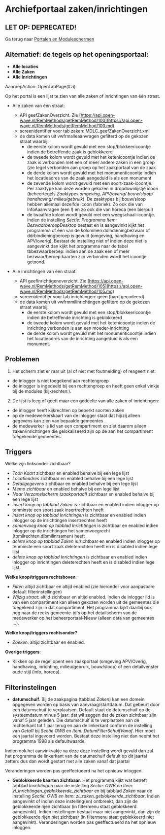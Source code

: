 # Archiefportaal zaken/inrichtingen

## LET OP: DEPRECATED!

Ga terug naar [Portalen en Moduleschermen](/docs/probleemoplossing/portalen_en_moduleschermen.md)

## Alternatief: de tegels op het openingsportaal:

  * **Alle locaties**
  * **Alle Zaken**
  * **Alle Inrichtingen**

AanroepAction: OpenTabPage(#zi)

Op het portal is een lijst te zien van alle zaken of inrichtingen van één straat.

  * Alle zaken van één straat:
    * API geefZakenOverzicht. Zie [https://api.open-wave.nl/RemMethods/getRemMethod/100](https://api.open-wave.nl/RemMethods/getRemMethod/100.md)
    * screenidentifier voor tab zaken: MDLC_geefZakenOverzicht.xml
    * de data komen uit vwfrmalleaanvragen gefilterd op de gekozen straat waarbij:
      * de eerste kolom wordt gevuld met een stop/blokkeericoontje indien de betreffende zaak is geblokkeerd
      * de tweede kolom wordt gevuld met het ketenicoontje indien de zaak is verbonden met een of meer andere zaken in een groep (zie tegel verbonden aan groep op het zaakportaal van de zaak
      * de derde kolom wordt gevuld met het monumenticoontje indien het locatieadres van de zaak aangeduid is als een monument
      * de zevende kolom wordt gevuld met een soort-zaak-icoontje. Per zaaktype kan deze worden gekozen in dropdownlijstje icoon (beheertegels *Zaaktypes omgeving, APV/overig/ bouw/sloop/ handhaving/ milieu/gebruik*). De zaaktypes bij bouw/sloop hebben allemaal dezelfde icoon (fabriek). Zo ook die van InfoAaanvragen (een *I*) en zo ook die van horeca (een bierpul)
      * de twaalfde kolom wordt gevuld met een weegschaal-icoontje. Indien de instelling *Sectie: Programma Item: BezwaarberoepDesktop* bestaat en is aangevinkt kijkt het programma of één van de kolommen ddindieningbezwaar of ddrbindieningberoep is gevuld (omgeving, handhaving en APV/overig). Bestaat de instelling niet of indien deze niet is aangevinkt dan kijkt het programma naar de tabel tbbezwaarberoep: indien aan de zaak een of meer bezwaar/beroep kaarten zijn verbonden wordt het icoontje getoond.

  * Alle inrichtingen van één straat:
    * API geefInrichtigenoverzicht. Zie [https://api.open-wave.nl/RemMethods/getRemMethod/105](https://api.open-wave.nl/RemMethods/getRemMethod/105.md)
    * screenidentifier voor tab inrichtingen: geen (hard gecodeerd)
    * de data komen uit vwfrmmilinrichtingen gefilterd op de gekozen straat waarbij:
      * de eerste kolom wordt gevuld met een stop/blokkeericoontje indien de betreffende inrichting is geblokkeerd
      * de tweede kolom wordt gevuld met het ketenicoontje indien de inrichting verbonden is aan een moeder-inrichting
      * de derde kolom wordt gevuld met het monumenticoontje indien het locatieadres van de inrichting aangeduid is als een monument.

## Problemen

1) Het scherm ziet er raar uit (al of niet met foutmelding) of reageert niet:

  * de inlogger is niet toegekend aan rechtengroep 
  * de inlogger is ingedeeld bij een rechtengroep en heeft geen enkel vinkje bij de modules (kijkrechten:).

2) De lijst is leeg of geeft maar een gedeelte van alle zaken of inrichtingen:

  * de inlogger heeft kijkrechten op beperkt soorten zaken 
  * op de medewerkerskaart van de inlogger staat dat hij/zij alleen gegevens kan zien van bepaalde gemeentes 
  * de medewerker is lid van een compartiment en ziet daarom alleen zaken/inrichtingen die gelokaliseerd zijn op de aan het compartiment toegekende gemeentes.

## Triggers

Welke zijn linksonder zichtbaar?

  * *Toon Kaart* zichtbaar en enabled behalve bij een lege lijst
  * *Locatieadres* zichtbaar en enabled behalve bij een lege lijst
  * *Detailgegevens* zichtbaar en enabled behalve bij een lege lijst
  * *Memo zichtbaar* en enabled behalve bij een lege lijst
  * *Naar Verzamelscherm (zaakportaal)* zichtbaar en enabled behalve bij een lege lijst
  * *insert knop op tabblad Zaken* is zichtbaar en enabled indien inlogger op tenminste een soort zaak insertrechten heeft
  * *insert knop op tabblad Inrichtingen* is zichtbaar en enabled indien inlogger op de inrichtingen insertrechten heeft 
  * *samenvoeg knop op tabblad Inrichtingen* is zichtbaar en enabled indien inlogger op de inrichtingen het samenvoegrecht (tbmilrechten.dlbmilinrsamen) heeft
  * *delete knop op tabblad Zaken* is zichtbaar en enabled indien inlogger op tenminste een soort zaak deleterechten heeft en is disabled indien lege lijst
  * *delete knop op tabblad Inrichtingen* is zichtbaar en enabled indien inlogger op inrichtingen deleterechten heeft en is disabled indien lege lijst.

**Welke knop/triggers rechtsboven**:

  * *Filter*: altijd zichtbaar en altijd enabled (zie hieronder voor aanpasbare default filterinstellingen)
  * *Wijzig straat*: altijd zichtbaar en altijd enabled. Indien de inlogger lid is van een compartiment kan alleen gekozen worden uit de gemeentes die toegekend zijn in dat compartiment. Het programma kijkt daarbij ook nog naar de reeks gemeente-id's op het detailscherm van de medewerker op het beheerportaal-Nieuw (alleen data van gemeentes …).

**Welke knop/triggers rechtsonder?**

  * *Zoeken*: altijd zichtbaar en enabled.

**Overige triggers**:

  * Klikken op de regel opent een zaakportaal (omgeving APV/Overig, handhaving, inrichting, milieu/gebruik, bouw/sloop) of een detailvenster oude stijl (info, horeca).

## Filterinstelingen

  * **datumschuif**. Bij de zaakpagina (tabblad *Zaken*) kan een domein opgegeven worden op basis van aanvraag/startdatum. Dat gebeurt door een datumschuif te verplaatsen. Default staat de datumschuif op de systeemdatum minus 5 jaar: dat wil zeggen dat de zaken zichtbaar zijn vanaf 5 jaar geleden. Die datumschuif is te verplaatsen aan de rechterkant tot 1 jaar terug en aan de linkerkant conform de instelling van *Getal1* bij *Sectie OWB* en *Item: DatumFilterSchuifVanaf*. Hier moet een jaartal ingevoerd worden. Bestaat deze instelling niet dan neemt het programma 1998 als defaultwaarde.

 Indien ook het aanvinkvakje va deze deze instelling wordt gevuld dan zal het programma de linkerkant van de datumschuif default op dit jaartal zetten: dus dan wordt gestart met alle zaken vanaf dat jaartal

Veranderingen worden pas geeffectueerd na het opnieuw inloggen.
  * **Geblokkeerde kaarten zichtbaar**. Het programma kijkt wat betreft tabblad *Inrichtingen* naar de instelling *Sectie: OWB en Item: zi_inrichtingen_geblokkeerde_zichtbaar* en bij tabblad *Zaken* naar de instelling *Sectie: OWB en Item: zi_zaken_geblokkeerde_zichtbaar*. Indien aangevinkt of indien deze instelling(en) ontbreekt, dan zijn de geblokkeerde rijen zichtbaar (in filtermenu staat geblokkeerd aangevinkt). Indien instellingen bestaat maar niet aangevinkt, dan zijn de geblokkeerde rijen niet zichtbaar (in filtermenu staat geblokkeerd niet aangevinkt). Veranderingen worden pas geeffectueerd na het opnieuw inloggen.

